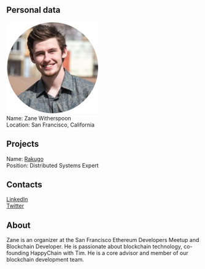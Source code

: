## Personal data
![ photo](../people/photo/zane_witherspoon.png)  
Name: Zane Witherspoon  
Location:  San Francisco, California    
## Projects 
Name: [Rakugo](../projects/rakugo.md)  
Position: Distributed Systems Expert  
## Contacts
[LinkedIn](https://www.linkedin.com/in/zanewithspoon/)   
[Twitter](https://twitter.com/zanewithspoon)   
## About
Zane is an organizer at the San Francisco Ethereum Developers Meetup and Blockchain Developer. He is passionate about blockchain technology, co-founding HappyChain with Tim. He is a core advisor and member of our blockchain development team. 

